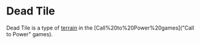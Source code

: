 # Dead Tile

Dead Tile is a type of [terrain](terrain) in the [Call%20to%20Power%20games]("Call to Power" games).